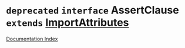 # `deprecated` `interface` AssertClause `extends` [ImportAttributes](../interface.ImportAttributes/README.md)

[Documentation Index](../README.md)

